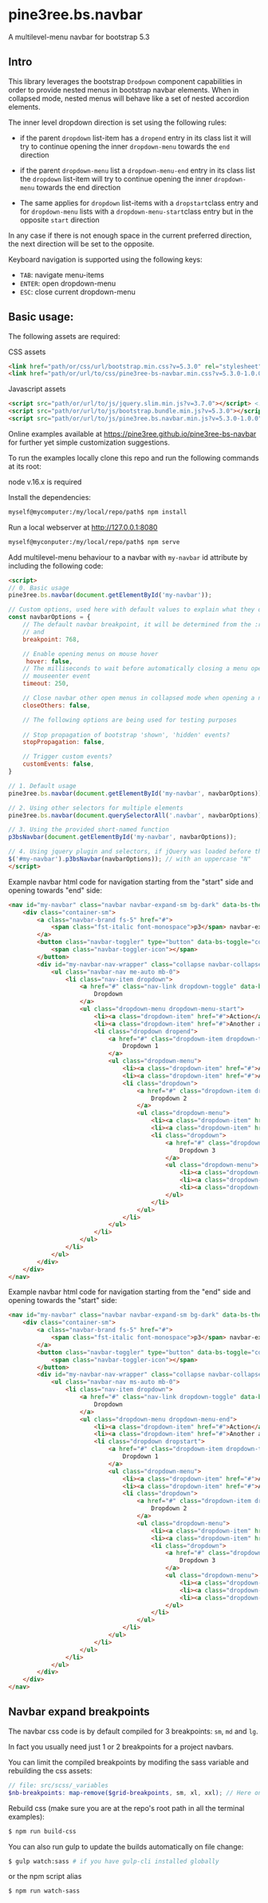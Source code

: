 # pine3ree.bs.navbar

A multilevel-menu navbar for bootstrap 5.3

## Intro

This library leverages the bootstrap `Drodpown` component capabilities in order to
provide nested menus in bootstrap navbar elements. When in collapsed mode, nested
menus will behave like a set of nested accordion elements.

The inner level dropdown direction is set using the following rules:

- if the parent `dropdown` list-item has a `dropend` entry in its class list it
  will try to continue opening the inner `dropdown-menu` towards the `end` direction

- if the parent `dropdown-menu` list a `dropdown-menu-end` entry in its class list
  the `dropdown` list-item  will try to continue opening the inner `dropdown-menu`
  towards the end direction

- The same applies for `dropdown` list-items with a `dropstart`class entry and
  for `dropdown-menu` lists  with a `dropdown-menu-start`class entry but in the
  opposite `start` direction

In any case if there is not enough space in the current preferred direction, the
next direction will be set to the opposite.

Keyboard navigation is supported using the following keys:

- `TAB`: navigate menu-items
- `ENTER`: open dropdown-menu
- `ESC`: close current dropdown-menu

## Basic usage:

The following assets are required:

CSS assets

```html
<link href="path/or/css/url/bootstrap.min.css?v=5.3.0" rel="stylesheet">
<link href="path/or/url/to/css/pine3ree-bs-navbar.min.css?v=5.3.0-1.0.0" rel="stylesheet">
```
Javascript assets

```html
<script src="path/or/url/to/js/jquery.slim.min.js?v=3.7.0"></script> <!-- optional -->
<script src="path/or/url/to/js/bootstrap.bundle.min.js?v=5.3.0"></script>
<script src="path/or/url/to/js/pine3ree.bs.navbar.min.js?v=5.3.0-1.0.0"></script>
```

Online examples available at https://pine3ree.github.io/pine3ree-bs-navbar for
further yet simple customization suggestions.

To run the examples locally clone this repo and run the following commands at its root:

node v.16.x is required

Install the dependencies:

```bash
myself@mycomputer:/my/local/repo/path$ npm install
```

Run a local webserver at http://127.0.0.1:8080

```bash
myself@myconputer:/my/local/repo/path$ npm serve
```

Add multilevel-menu behaviour to a navbar with `my-navbar` id attribute by including
the following code:

```html
<script>
// 0. Basic usage
pine3ree.bs.navbar(document.getElementById('my-navbar'));

// Custom options, used here with default values to explain what they do
const navbarOptions = {
    // The default navbar breakpoint, it will be determined from the :root styles
    // and
    breakpoint: 768,

    // Enable opening menus on mouse hover
     hover: false,
    // The milliseconds to wait before automatically closing a menu opened via
    // mouseenter event
    timeout: 250,

    // Close navbar other open menus in collapsed mode when opening a new menu?
    closeOthers: false,

    // The following options are being used for testing purposes
    
    // Stop propagation of bootstrap 'shown', 'hidden' events?
    stopPropagation: false,

    // Trigger custom events?
    customEvents: false,
}

// 1. Default usage
pine3ree.bs.navbar(document.getElementById('my-navbar', navbarOptions));

// 2. Using other selectors for multiple elements
pine3ree.bs.navbar(document.querySelectorAll('.navbar', navbarOptions));

// 3. Using the provided short-named function
p3bsNavbar(document.getElementById('my-navbar', navbarOptions));

// 4. Using jquery plugin and selectors, if jQuery was loaded before this library
$('#my-navbar').p3bsNavbar(navbarOptions)); // with an uppercase "N"
</script>
```

Example navbar html code for navigation starting from the "start" side and opening towards "end" side:

```html
<nav id="my-navbar" class="navbar navbar-expand-sm bg-dark" data-bs-theme="dark">
    <div class="container-sm">
        <a class="navbar-brand fs-5" href="#">
            <span class="fst-italic font-monospace">p3</span> navbar-expand-sm
        </a>
        <button class="navbar-toggler" type="button" data-bs-toggle="collapse" data-bs-target="#my-navbar-nav-wrapper" aria-controls="my-navbar" aria-expanded="false" aria-label="Toggle Navigation">
            <span class="navbar-toggler-icon"></span>
        </button>
        <div id="my-navbar-nav-wrapper" class="collapse navbar-collapse mt-3 mt-sm-0" data-bs-theme="dark">
            <ul class="navbar-nav me-auto mb-0">
                <li class="nav-item dropdown">
                    <a href="#" class="nav-link dropdown-toggle" data-bs-toggle="dropdown" aria-expanded="false">
                        Dropdown
                    </a>
                    <ul class="dropdown-menu dropdown-menu-start">
                        <li><a class="dropdown-item" href="#">Action</a></li>
                        <li><a class="dropdown-item" href="#">Another action</a></li>
                        <li class="dropdown dropend">
                            <a href="#" class="dropdown-item dropdown-toggle" data-bs-toggle="dropdown" aria-expanded="false">
                                Dropdown 1
                            </a>
                            <ul class="dropdown-menu">
                                <li><a class="dropdown-item" href="#">Action</a></li>
                                <li><a class="dropdown-item" href="#">Another action</a></li>
                                <li class="dropdown">
                                    <a href="#" class="dropdown-item dropdown-toggle" data-bs-toggle="dropdown" aria-expanded="false">
                                        Dropdown 2
                                    </a>
                                    <ul class="dropdown-menu">
                                        <li><a class="dropdown-item" href="#">Action</a></li>
                                        <li><a class="dropdown-item" href="#">Another action</a></li>
                                        <li class="dropdown">
                                            <a href="#" class="dropdown-item dropdown-toggle" data-bs-toggle="dropdown" aria-expanded="false">
                                                Dropdown 3
                                            </a>
                                            <ul class="dropdown-menu">
                                                <li><a class="dropdown-item" href="#">Action</a></li>
                                                <li><a class="dropdown-item" href="#">Another action</a></li>
                                                <li><a class="dropdown-item" href="#">Stop here</a></li>
                                            </ul>
                                        </li>
                                    </ul>
                                </li>
                            </ul>
                        </li>
                    </ul>
                </li>
            </ul>
        </div>
    </div>
</nav>
```


Example navbar html code for navigation starting from the "end" side and opening towards the "start" side:

```html
<nav id="my-navbar" class="navbar navbar-expand-sm bg-dark" data-bs-theme="dark">
    <div class="container-sm">
        <a class="navbar-brand fs-5" href="#">
            <span class="fst-italic font-monospace">p3</span> navbar-expand-sm
        </a>
        <button class="navbar-toggler" type="button" data-bs-toggle="collapse" data-bs-target="#my-navbar-nav-wrapper" aria-controls="my-navbar" aria-expanded="false" aria-label="Toggle Navigation">
            <span class="navbar-toggler-icon"></span>
        </button>
        <div id="my-navbar-nav-wrapper" class="collapse navbar-collapse mt-3 mt-sm-0" data-bs-theme="dark">
            <ul class="navbar-nav ms-auto mb-0">
                <li class="nav-item dropdown">
                    <a href="#" class="nav-link dropdown-toggle" data-bs-toggle="dropdown" aria-expanded="false">
                        Dropdown
                    </a>
                    <ul class="dropdown-menu dropdown-menu-end">
                        <li><a class="dropdown-item" href="#">Action</a></li>
                        <li><a class="dropdown-item" href="#">Another action</a></li>
                        <li class="dropdown dropstart">
                            <a href="#" class="dropdown-item dropdown-toggle" data-bs-toggle="dropdown" aria-expanded="false">
                                Dropdown 1
                            </a>
                            <ul class="dropdown-menu">
                                <li><a class="dropdown-item" href="#">Action</a></li>
                                <li><a class="dropdown-item" href="#">Another action</a></li>
                                <li class="dropdown">
                                    <a href="#" class="dropdown-item dropdown-toggle" data-bs-toggle="dropdown" aria-expanded="false">
                                        Dropdown 2
                                    </a>
                                    <ul class="dropdown-menu">
                                        <li><a class="dropdown-item" href="#">Action</a></li>
                                        <li><a class="dropdown-item" href="#">Another action</a></li>
                                        <li class="dropdown">
                                            <a href="#" class="dropdown-item dropdown-toggle" data-bs-toggle="dropdown" aria-expanded="false">
                                                Dropdown 3
                                            </a>
                                            <ul class="dropdown-menu">
                                                <li><a class="dropdown-item" href="#">Action</a></li>
                                                <li><a class="dropdown-item" href="#">Another action</a></li>
                                                <li><a class="dropdown-item" href="#">Stop here</a></li>
                                            </ul>
                                        </li>
                                    </ul>
                                </li>
                            </ul>
                        </li>
                    </ul>
                </li>
            </ul>
        </div>
    </div>
</nav>
```


## Navbar expand breakpoints

The navbar css code is by default compiled for 3 breakpoints: `sm`, `md` and `lg`.

In fact you usually need just 1 or 2 breakpoints for a project navbars.

You can limit the compiled breakpoints by modifing the sass variable and rebuilding the css assets:

```scss
// file: src/scss/_variables
$nb-breakpoints: map-remove($grid-breakpoints, sm, xl, xxl); // Here only md and lg are included
```

Rebuild css (make sure you are at the repo's root path in all the terminal examples):

```bash
$ npm run build-css
```

You can also run gulp to update the builds automatically on file change:

```bash
$ gulp watch:sass # if you have gulp-cli installed globally
```

or the npm script alias

```bash
$ npm run watch-sass
```

